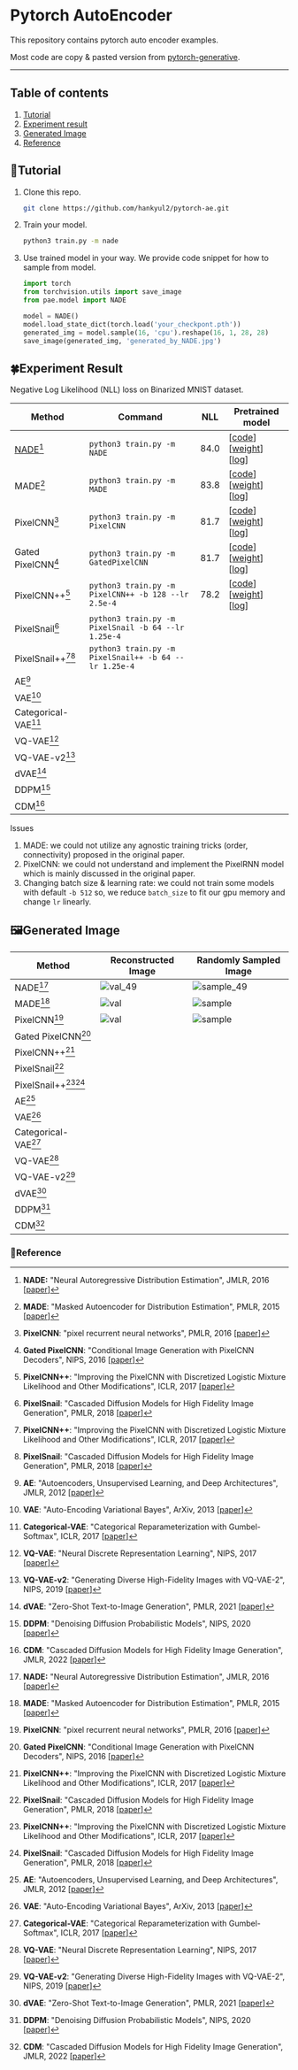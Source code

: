# Pytorch AutoEncoder

This repository contains pytorch auto encoder examples.

Most code are copy & pasted version from [pytorch-generative](https://github.com/EugenHotaj/pytorch-generative).



---

## Table of contents

1. [Tutorial](#seedlingtutorial)
2. [Experiment result](#four_leaf_cloverexperiment-result)
2. [Generated Image](#framed_picturegenerated-image)
3. [Reference](#maple_leafreference)



## :seedling:Tutorial

1. Clone this repo.

   ```bash
   git clone https://github.com/hankyul2/pytorch-ae.git
   ```

2. Train your model. 

   ```bash
   python3 train.py -m nade
   ```

3. Use trained model in your way. We provide code snippet for how to sample from model.

   ```python
   import torch
   from torchvision.utils import save_image
   from pae.model import NADE
   
   model = NADE()
   model.load_state_dict(torch.load('your_checkpont.pth'))
   generated_img = model.sample(16, 'cpu').reshape(16, 1, 28, 28)
   save_image(generated_img, 'generated_by_NADE.jpg')
   ```

   

## :four_leaf_clover:Experiment Result

Negative Log Likelihood (NLL) loss on Binarized MNIST dataset.

| Method                   | Command                                               | NLL  | Pretrained model                                             |
| ------------------------ | ----------------------------------------------------- | ---- | ------------------------------------------------------------ |
| [NADE](docs/nade.md)[^1] | `python3 train.py -m NADE`                            | 84.0 | [[code](pae/model/nade.py)] [[weight](https://github.com/hankyul2/pytorch-ae/releases/download/v0.0.1/NADE_weight.pth)] [[log](https://github.com/hankyul2/pytorch-ae/releases/download/v0.0.1/NADE_log.txt)] |
| MADE[^2]                 | `python3 train.py -m MADE`                            | 83.8 | [[code](pae/model/made.py)] [[weight](https://github.com/hankyul2/pytorch-ae/releases/download/v0.0.1/MADE_weight.pth)] [[log](https://github.com/hankyul2/pytorch-ae/releases/download/v0.0.1/MADE_log.txt)] |
| PixelCNN[^3]             | `python3 train.py -m PixelCNN`                        | 81.7 | [[code](pae/model/pixel_cnn.py)] [[weight](https://github.com/hankyul2/pytorch-ae/releases/download/v0.0.1/PixelCNN_weight.pth)] [[log](https://github.com/hankyul2/pytorch-ae/releases/download/v0.0.1/PixelCNN_log.txt)] |
| Gated PixelCNN[^4]       | `python3 train.py -m GatedPixelCNN`                   | 81.7 | [[code](pae/model/gated_pixel_cnn.py)] [[weight](https://github.com/hankyul2/pytorch-ae/releases/download/v0.0.1/GatedPixelCNN_weight.pth)] [[log](https://github.com/hankyul2/pytorch-ae/releases/download/v0.0.1/GatedPixelCNN_log.txt)] |
| PixelCNN++[^5]           | `python3 train.py -m PixelCNN++ -b 128 --lr 2.5e-4`   | 78.2 | [[code](pae/model/pixel_cnnpp.py)] [[weight](https://github.com/hankyul2/pytorch-ae/releases/download/v0.0.1/PixelCNN++_weight.pth)] [[log](https://github.com/hankyul2/pytorch-ae/releases/download/v0.0.1/PixelCNN++_log.txt)] |
| PixelSnail[^6]           | `python3 train.py -m PixelSnail -b 64 --lr 1.25e-4`   |      |                                                              |
| PixelSnail++[^5][^6]     | `python3 train.py -m PixelSnail++ -b 64 --lr 1.25e-4` |      |                                                              |
| AE[^7]                   |                                                       |      |                                                              |
| VAE[^8]                  |                                                       |      |                                                              |
| Categorical-VAE[^9]      |                                                       |      |                                                              |
| VQ-VAE[^10]              |                                                       |      |                                                              |
| VQ-VAE-v2[^11]           |                                                       |      |                                                              |
| dVAE[^12]                |                                                       |      |                                                              |
| DDPM[^13]                |                                                       |      |                                                              |
| CDM[^14]                 |                                                       |      |                                                              |

Issues

1. MADE: we could not utilize any agnostic training tricks (order, connectivity) proposed in the original paper.
2. PixelCNN: we could not understand and implement the PixelRNN model which is mainly discussed in the original paper.
2. Changing batch size & learning rate: we could not train some models with default `-b 512` so, we reduce `batch_size` to fit our gpu memory and change `lr` linearly.



## :framed_picture:Generated Image

| Method               | Reconstructed Image                                          | Randomly Sampled Image                                       |
| -------------------- | ------------------------------------------------------------ | ------------------------------------------------------------ |
| NADE[^1]             | ![val_49](https://user-images.githubusercontent.com/31476895/209418791-214369c5-c793-46ee-867b-d7e95fc70202.jpg) | ![sample_49](https://user-images.githubusercontent.com/31476895/209418789-2f5a7ecd-f6f4-4caa-adf1-7d9dd8795705.jpg) |
| MADE[^2]             | ![val](https://user-images.githubusercontent.com/31476895/209778705-d0cf8120-491a-438c-9eff-d6483fc8d54e.jpg) | ![sample](https://user-images.githubusercontent.com/31476895/209778702-cbbf1da1-216e-4810-ad3f-823128880728.jpg) |
| PixelCNN[^3]         | ![val](https://user-images.githubusercontent.com/31476895/209778793-e441aded-0385-41dd-9d5a-43c5aab0f4e1.jpg) | ![sample](https://user-images.githubusercontent.com/31476895/209778786-43bf7dff-2b91-4d28-a976-b312961a17fe.jpg) |
| Gated PixelCNN[^4]   |                                                              |                                                              |
| PixelCNN++[^5]       |                                                              |                                                              |
| PixelSnail[^6]       |                                                              |                                                              |
| PixelSnail++[^5][^6] |                                                              |                                                              |
| AE[^7]               |                                                              |                                                              |
| VAE[^8]              |                                                              |                                                              |
| Categorical-VAE[^9]  |                                                              |                                                              |
| VQ-VAE[^10]          |                                                              |                                                              |
| VQ-VAE-v2[^11]       |                                                              |                                                              |
| dVAE[^12]            |                                                              |                                                              |
| DDPM[^13]            |                                                              |                                                              |
| CDM[^14]             |                                                              |                                                              |



### :maple_leaf:Reference

[^1]: **NADE:** "Neural Autoregressive Distribution Estimation", JMLR, 2016 [[paper](https://www.jmlr.org/papers/volume17/16-272/16-272.pdf)] 
[^2]: **MADE**: "Masked Autoencoder for Distribution Estimation", PMLR, 2015 [[paper](http://proceedings.mlr.press/v37/germain15.pdf)]
[^3]: **PixelCNN**: "pixel recurrent neural networks", PMLR, 2016 [[paper](http://proceedings.mlr.press/v48/oord16.pdf)] 
[^4]: **Gated PixelCNN**: "Conditional Image Generation with PixelCNN Decoders", NIPS, 2016 [[paper](https://proceedings.neurips.cc/paper/2016/file/b1301141feffabac455e1f90a7de2054-Paper.pdf)]
[^5]: **PixelCNN++**: "Improving the PixelCNN with Discretized Logistic Mixture Likelihood and Other Modifications", ICLR, 2017 [[paper](https://proceedings.neurips.cc/paper/2016/file/b1301141feffabac455e1f90a7de2054-Paper.pdf)]
[^6]: **PixelSnail**: "Cascaded Diffusion Models for High Fidelity Image Generation", PMLR, 2018 [[paper](http://proceedings.mlr.press/v80/chen18h/chen18h.pdf)]
[^7]: **AE**: "Autoencoders, Unsupervised Learning, and Deep Architectures", JMLR, 2012 [[paper](https://proceedings.mlr.press/v27/baldi12a/baldi12a.pdf)] 
[^8]: **VAE**: "Auto-Encoding Variational Bayes", ArXiv, 2013 [[paper](https://arxiv.org/pdf/1312.6114.pdf)]
[^9]: **Categorical-VAE**: "Categorical Reparameterization with Gumbel-Softmax", ICLR, 2017 [[paper](https://arxiv.org/pdf/1611.01144.pdf)]
[^10]: **VQ-VAE**: "Neural Discrete Representation Learning", NIPS, 2017 [[paper](https://proceedings.neurips.cc/paper/2017/file/7a98af17e63a0ac09ce2e96d03992fbc-Paper.pdf)]
[^11]: **VQ-VAE-v2**: "Generating Diverse High-Fidelity Images with VQ-VAE-2", NIPS, 2019 [[paper](https://proceedings.neurips.cc/paper/2019/file/5f8e2fa1718d1bbcadf1cd9c7a54fb8c-Paper.pdf)] 
[^12]: **dVAE**: "Zero-Shot Text-to-Image Generation", PMLR, 2021 [[paper](http://proceedings.mlr.press/v139/ramesh21a/ramesh21a.pdf)] 
[^13]: **DDPM**: "Denoising Diffusion Probabilistic Models", NIPS, 2020 [[paper](https://proceedings.neurips.cc/paper/2020/file/4c5bcfec8584af0d967f1ab10179ca4b-Paper.pdf)]
[^14]: **CDM**: "Cascaded Diffusion Models for High Fidelity Image Generation", JMLR, 2022 [[paper](https://www.jmlr.org/papers/volume23/21-0635/21-0635.pdf)]

